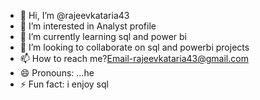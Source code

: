 - 👋 Hi, I’m @rajeevkataria43
- 👀 I’m interested in Analyst profile
- 🌱 I’m currently learning sql and power bi
- 💞️ I’m looking to collaborate on sql and powerbi projects
- 📫 How to reach me?Email-rajeevkataria43@gmail.com
- 😄 Pronouns: ...he
- ⚡ Fun fact: i enjoy sql

<!---
rajeevkataria43/rajeevkataria43 is a ✨ special ✨ repository because its `README.md` (this file) appears on your GitHub profile.
You can click the Preview link to take a look at your changes.
--->
